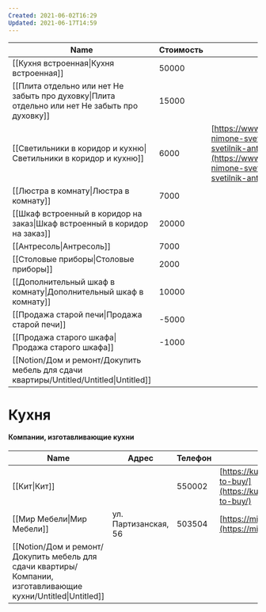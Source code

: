 ```yaml
---
Created: 2021-06-02T16:29
Updated: 2021-06-17T14:59
---
```

| Name                                                                                           | Стоимость | Ссылка                                                                                                                                                                                               |
| ---------------------------------------------------------------------------------------------- | --------- | ---------------------------------------------------------------------------------------------------------------------------------------------------------------------------------------------------- |
| [[Кухня встроенная\|Кухня встроенная]]                                                         | 50000     |                                                                                                                                                                                                      |
| [[Плита отдельно или нет Не забыть про духовку\|Плита отдельно или нет Не забыть про духовку]] | 15000     |                                                                                                                                                                                                      |
| [[Светильники в коридор и кухню\|Светильники в коридор и кухню]]                               | 6000      | [https://www.ikea.com/ru/ru/p/nymane-nimone-svetodiodnyy-potolochnyy-svetilnik-antracit-10415099/](https://www.ikea.com/ru/ru/p/nymane-nimone-svetodiodnyy-potolochnyy-svetilnik-antracit-10415099/) |
| [[Люстра в комнату\|Люстра в комнату]]                                                         | 7000      |                                                                                                                                                                                                      |
| [[Шкаф встроенный в коридор на заказ\|Шкаф встроенный в коридор на заказ]]                     | 20000     |                                                                                                                                                                                                      |
| [[Антресоль\|Антресоль]]                                                                       | 7000      |                                                                                                                                                                                                      |
| [[Столовые приборы\|Столовые приборы]]                                                         | 2000      |                                                                                                                                                                                                      |
| [[Дополнительный шкаф в комнату\|Дополнительный шкаф в комнату]]                               | 10000     |                                                                                                                                                                                                      |
| [[Продажа старой печи\|Продажа старой печи]]                                                   | -5000     |                                                                                                                                                                                                      |
| [[Продажа старого шкафа\|Продажа старого шкафа]]                                               | -1000     |                                                                                                                                                                                                      |
| [[Notion/Дом и ремонт/Докупить мебель для сдачи квартиры/Untitled/Untitled\|Untitled]]         |           |                                                                                                                                                                                                      |
  
  
# Кухня
#### Компании, изготавливающие кухни
|Name|Адрес|Телефон|Сайт|
|---|---|---|---|
|[[Кит\|Кит]]||550002|[https://kuhnikit.ru/where-to-buy/](https://kuhnikit.ru/where-to-buy/)|
|[[Мир Мебели\|Мир Мебели]]|ул. Партизанская, 56|503504|[https://mirmebely.ru/](https://mirmebely.ru/)|
|[[Notion/Дом и ремонт/Докупить мебель для сдачи квартиры/Компании, изготавливающие кухни/Untitled\|Untitled]]||||